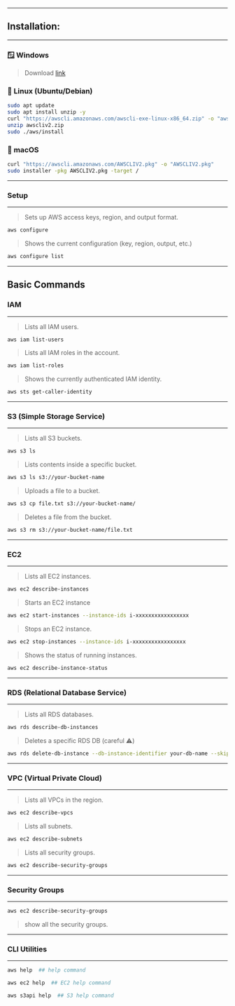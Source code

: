 
---
## Installation:

---
### 🪟 Windows

>  Download [link](https://awscli.amazonaws.com/AWSCLIV2.msi)

### 🐧 Linux (Ubuntu/Debian)

```sh
sudo apt update
sudo apt install unzip -y
curl "https://awscli.amazonaws.com/awscli-exe-linux-x86_64.zip" -o "awscliv2.zip"
unzip awscliv2.zip
sudo ./aws/install
```

### 🍎 macOS
 
```sh
curl "https://awscli.amazonaws.com/AWSCLIV2.pkg" -o "AWSCLIV2.pkg"
sudo installer -pkg AWSCLIV2.pkg -target /
```

---
### Setup 

---

> Sets up AWS access keys, region, and output format.

```bash
aws configure
```

>  Shows the current configuration (key, region, output, etc.)

``` bash
aws configure list
```
---

## Basic Commands  

### IAM

---

> Lists all IAM users.

```bash
aws iam list-users
```

> Lists all IAM roles in the account.

```bash
aws iam list-roles
```

> Shows the currently authenticated IAM identity.

```bash
aws sts get-caller-identity
```

---
### S3 (Simple Storage Service)

---

>  Lists all S3 buckets.

```bash
aws s3 ls
```

> Lists contents inside a specific bucket.

```bash
aws s3 ls s3://your-bucket-name
```

> Uploads a file to a bucket.

```bash
aws s3 cp file.txt s3://your-bucket-name/
```

> Deletes a file from the bucket.

```bash
aws s3 rm s3://your-bucket-name/file.txt
```

---
### EC2

---

> Lists all EC2 instances.

```sh
aws ec2 describe-instances
```

>Starts an EC2 instance

```sh
aws ec2 start-instances --instance-ids i-xxxxxxxxxxxxxxxxx
```

>Stops an EC2 instance.

```sh
aws ec2 stop-instances --instance-ids i-xxxxxxxxxxxxxxxxx
```

>Shows the status of running instances.

```sh
aws ec2 describe-instance-status
```

---
### RDS (Relational Database Service)

---
>Lists all RDS databases.

```sh
aws rds describe-db-instances
```

>Deletes a specific RDS DB (careful ⚠️)

```sh
aws rds delete-db-instance --db-instance-identifier your-db-name --skip-final-snapshot
```

---
### VPC (Virtual Private Cloud)

---

>Lists all VPCs in the region.

```sh
aws ec2 describe-vpcs
```

>Lists all subnets.

```sh
aws ec2 describe-subnets
```

>Lists all security groups.

```sh
aws ec2 describe-security-groups
```

---
### Security Groups

---

```sh
aws ec2 describe-security-groups
```

>show all the security groups.

---
### CLI Utilities

---

```sh
aws help  ## help command

aws ec2 help  ## EC2 help command

aws s3api help  ## S3 help command 
```

